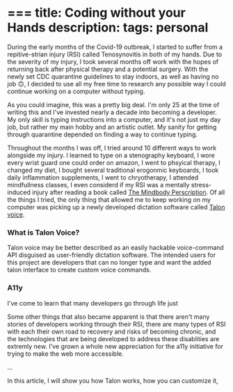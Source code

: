 ===
title: Coding without your Hands
description:
tags: personal
===

During the early months of the Covid-19 outbreak, I started to suffer from a repitive-strian injury (RSI) called Tenosynovitis in both of my hands. Due to the severity of my injury, I took several months off work with the hopes of returning back after physical therapy and a potential surgery. With the newly set CDC quarantine guidelines to stay indoors, as well as having no job 🙃, I decided to use all my free time to research any possible way I could continue working on a computer without typing.

As you could imagine, this was a pretty big deal. I'm only 25 at the time of writing this and I've invested nearly a decade into becoming a developer. My only skill is typing instructions into a computer, and it's not just my day job, but rather my main hobby and an artistic outlet. My sanity for getting through quarantine depended on finding a way to continue typing.

Throughout the months I was off, I tried around 10 different ways to work alongside my injury. I learned to type on a stenography keyboard, I wore every wrist guard one could order on amazon, I went to phsyical therapy, I changed my diet, I bought several traditional erogonmic keyboards, I took daily inflammation supplements, I went to chryotherapy, I attended mindfullness classes, I even considerd if my RSI was a mentally stress-induced injury after reading a book called [The Mindbody Perscription](https://www.amazon.com/Mindbody-Prescription-Healing-Body-Pain/dp/0446675156). Of all the things I tried, the only thing that allowed me to keep working on my computer was picking up a newly developed dictation software called [Talon voice](https://talonvoice.com/).


### What is Talon Voice?

Talon voice may be better described as an easily hackable voice-command API disguised as user-friendly dictation software. The intended users for this project are developers that can no longer type and want the added talon interface to create custom voice commands.





### A11y

I've come to learn that many developers go through life just

Some other things that also became apparent is that there aren't many stories of developers working through their RSI, there are many types of RSI with each their own road to recovery and risks of becoming chronic, and the technologies that are being developed to address these disablities are extremly new. I've grown a whole new appreciation for the a11y initiative for trying to make the web more accessible.



...

In this article, I will show you how Talon works, how you can customize it,

